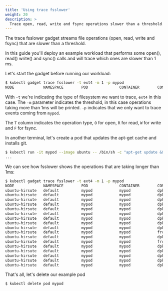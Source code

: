 ```yaml
---
title: 'Using trace fsslower'
weight: 20
description: >
  Trace open, read, write and fsync operations slower than a threshold.
---
```


The trace fsslower gadget streams file operations (open, read, write and
fsync) that are slower than a threshold.

In this guide you'll deploy an example workload that performs some
open(), read() write() and sync() calls and will trace which ones are
slower than 1 ms.

Let's start the gadget before running our workload:

```bash
$ kubectl gadget trace fsslower -t ext4 -m 1 -p mypod
NODE             NAMESPACE        POD              CONTAINER        COMM             PID    T BYTES  OFFSET  LAT(ms)  FILE
```

With `-t` we're indicating the type of filesystem we want to trace,
`ext4` in this case. The `-m` parameter indicates the threshold, in this
case operations taking more than 1ms will be printed. `-p` indicates
that we only want to trace events coming from `mypod`.

The `T` column indicates the operation type, `O` for open, `R` for read,
`W` for write and `F` for fsync.

In another terminal, let's create a pod that updates the apt-get cache
and installs git.

```bash
$ kubectl run -it mypod --image ubuntu -- /bin/sh -c "apt-get update && apt-get install -y git"
...
```

We can see how fsslower shows the operations that are taking longer than 1ms:

```bash
$ kubectl gadget trace fsslower -t ext4 -m 1 -p mypod
NODE             NAMESPACE        POD              CONTAINER        COMM             PID    T BYTES  OFFSET  LAT(ms)  FILE
ubuntu-hirsute   default          mypod            mypod            dpkg             579778 F 0      0       2.66     perl-modules-5.30.list-new
ubuntu-hirsute   default          mypod            mypod            dpkg             579778 F 0      0       1.49     libperl5.30:amd64.list-new
ubuntu-hirsute   default          mypod            mypod            dpkg             579778 F 0      0       1.45     control
ubuntu-hirsute   default          mypod            mypod            dpkg             579778 F 0      0       1.01     less.list-new
ubuntu-hirsute   default          mypod            mypod            dpkg             579778 F 0      0       1.05     symbols
ubuntu-hirsute   default          mypod            mypod            dpkg             579778 F 0      0       1.05     md5sums
ubuntu-hirsute   default          mypod            mypod            dpkg             579778 F 0      0       1.16     control
ubuntu-hirsute   default          mypod            mypod            dpkg             579778 F 0      0       1.09     git.list-new
ubuntu-hirsute   default          mypod            mypod            dpkg             580362 F 0      0       1.16     tmp.i
ubuntu-hirsute   default          mypod            mypod            frontend         580363 F 0      0       1.50     templates.dat-new
ubuntu-hirsute   default          mypod            mypod            dpkg-trigger     582040 F 0      0       1.10     triggers
ubuntu-hirsute   default          mypod            mypod            frontend         580382 F 0      0       1.22     templates.dat-new
ubuntu-hirsute   default          mypod            mypod            dpkg             583411 F 0      0       2.25     perl-modules-5.30.list-new
ubuntu-hirsute   default          mypod            mypod            dpkg             583411 F 0      0       2.05     libperl5.30:amd64.list-new
ubuntu-hirsute   default          mypod            mypod            dpkg             583411 F 0      0       1.13     tmp.i
ubuntu-hirsute   default          mypod            mypod            dpkg             583411 F 0      0       1.26     updates
ubuntu-hirsute   default          mypod            mypod            dpkg             583411 F 0      0       1.22     md5sums
```

That's all, let's delete our example pod

```bash
$ kubectl delete pod mypod
```
